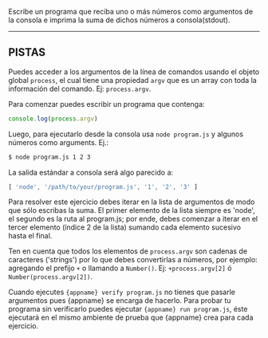 Escribe un programa que reciba uno o más números como argumentos de la consola e imprima la suma de dichos números a consola(stdout).

----------------------------------------------------------------------
## PISTAS

Puedes acceder a los argumentos de la línea de comandos usando el objeto global `process`, el cual tiene una propiedad `argv` que es un array con toda la información del comando. Ej: `process.argv`.

Para comenzar puedes escribir un programa que contenga:

```js
console.log(process.argv)
```

Luego, para ejecutarlo desde la consola usa `node program.js` y algunos números como arguments. Ej.:

```sh
$ node program.js 1 2 3
```

La salida estándar a consola será algo parecido a:

```js
[ 'node', '/path/to/your/program.js', '1', '2', '3' ]
```

Para resolver este ejercicio debes iterar en la lista de argumentos de modo que sólo escribas la suma. El primer elemento de la lista siempre es 'node', el segundo es la ruta al program.js; por ende, debes comenzar a iterar en el tercer elemento (índice 2 de la lista) sumando cada elemento sucesivo hasta el final.

Ten en cuenta que todos los elementos de `process.argv` son cadenas de caracteres ('strings') por lo que debes convertirlas a números, por ejemplo: agregando el prefijo `+` o llamando a `Number()`. Ej: `+process.argv[2]` ó `Number(process.argv[2])`.

Cuando ejecutes `{appname} verify program.js` no tienes que pasarle argumentos pues {appname} se encarga de hacerlo. Para probar tu programa sin verificarlo puedes ejecutar `{appname} run program.js`, éste ejecutará en el mismo ambiente de prueba que {appname} crea para cada ejercicio.
